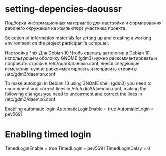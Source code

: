# setting-depencies-daoussr
Подборка информационных материалов для настройки и формирования рабочего окружения на компьютере участника проекта.

Selection of information materials for setting up and creating a working environment on the project participant's computer.

Настройка *nix
Для Debian 10
Чтобы сделать автологин в Debian 10, использующем оболочку GNOME (gdm3) нужно раскомментировать и поправить строки в /etc/gdm3/daemon.conf, внеся следующие изменения: нужно раскомментировать и поправить строки в /etc/gdm3/daemon.conf

To make autologin in Debian 10 using GNOME shell (gdm3) you need to uncomment and correct lines in /etc/gdm3/daemon.conf, making the following changes:you need to uncomment and correct the lines in /etc/gdm3/daemon.conf

  Enabling automatic login
  AutomaticLoginEnable = true
  AutomaticLogin = pev5691

# Enabling timed login
  TimedLoginEnable = true
  TimedLogin = pev5691
  TimedLoginDelay = 0
